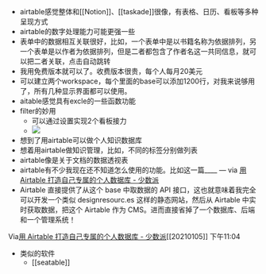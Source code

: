 - airtable感觉整体和[[Notion]]、[[taskade]]很像，有表格、日历、看板等多种呈现方式
- airtable的数字处理能力可能更强一些
- 表单中的数据相互关联很好，比如，一个表单中是以书籍名称为依据排列，另一个表单是以作者为依据排列，但是二者都包含了作者名这一共同信息，就可以把二者关联，点击自动跳转
- 我用免费版本就可以了。收费版本很贵，每个人每月20美元
- 可以建立两个workspace，每个里面的base可以添加1200行，对我来说够用了，所有几种显示界面都可以使用。
- aitable感觉具有excle的一些函数功能
- filter的妙用
    - 可以通过设置实现2个看板接力
    - ![](https://firebasestorage.googleapis.com/v0/b/firescript-577a2.appspot.com/o/imgs%2Fapp%2Fxinyiheng%2FKmiTEPDJsW.png?alt=media&token=4b9f362a-05a1-41a3-9976-2f996e4c15ac)
- 想到了用airtable可以做个人知识数据库
- 想着用airtable做知识管理，比如，不同的标签分别做列表
- airtable像是关于文档的数据透视表
- airtable有不少我现在还不知道怎么使用的功能。比如这一篇____ — via [用 Airtable 打造自己专属的个人数据库 - 少数派](https://app.yinxiang.com/shard/s63/nl/13797828/f7dd3370-7bc7-4509-9f8e-ccd7964f7f1b)
- Airtable 直接提供了从这个 base 中取数据的 API 接口，这也就意味着我完全可以开发一个类似 designresourc.es 这样的静态网站，然后从 Airtable 中实时获取数据，把这个 Airtable 作为 CMS。进而直接省掉了一个数据库、后端和一个管理系统！

Via[用 Airtable 打造自己专属的个人数据库 - 少数派](https://sspai.com/post/63452)[[20210105]] 下午11:04
-  类似的软件
    - [[seatable]]
